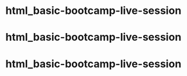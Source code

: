 # html_basic-bootcamp-live-session
# html_basic-bootcamp-live-session
# html_basic-bootcamp-live-session
